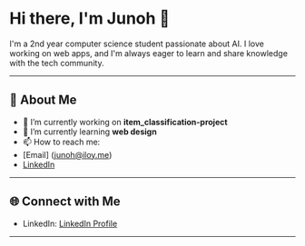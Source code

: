 # Hi there, I'm Junoh 👋

I'm a 2nd year computer science student passionate about AI. I love working on web apps, and I'm always eager to learn and share knowledge with the tech community.

---

## 🚀 About Me

- 🔭 I’m currently working on **item_classification-project**
- 🌱 I’m currently learning **web design**
- 📫 How to reach me:
-   [Email] (junoh@iloy.me)
-   [LinkedIn](https://www.linkedin.com/in/junoh-loy-a72928291/)
---

## 🌐 Connect with Me

<!-- Add links to social media, blog, or portfolio -->
- LinkedIn: [LinkedIn Profile](https://www.linkedin.com/in/junoh-loy-a72928291/)

---

